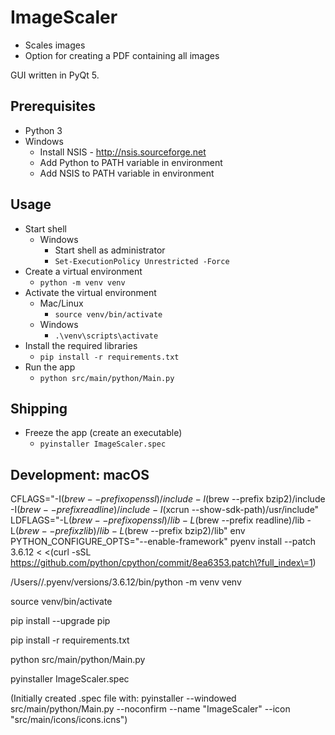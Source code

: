 # ImageScaler

* Scales images
* Option for creating a PDF containing all images

GUI written in PyQt 5.

## Prerequisites

* Python 3
* Windows
  * Install NSIS - http://nsis.sourceforge.net
  * Add Python to PATH variable in environment
  * Add NSIS to PATH variable in environment

## Usage

* Start shell
  * Windows
    * Start shell as administrator
    * `Set-ExecutionPolicy Unrestricted -Force`
* Create a virtual environment
  * `python -m venv venv`
* Activate the virtual environment
  * Mac/Linux
    * `source venv/bin/activate`
  * Windows
    * `.\venv\scripts\activate`
* Install the required libraries
  * `pip install -r requirements.txt`
* Run the app
  * `python src/main/python/Main.py`

## Shipping

* Freeze the app (create an executable)
  * `pyinstaller ImageScaler.spec`

## Development: macOS

CFLAGS="-I$(brew --prefix openssl)/include -I$(brew --prefix bzip2)/include -I$(brew --prefix readline)/include -I$(xcrun --show-sdk-path)/usr/include" LDFLAGS="-L$(brew --prefix openssl)/lib -L$(brew --prefix readline)/lib -L$(brew --prefix zlib)/lib -L$(brew --prefix bzip2)/lib" env PYTHON_CONFIGURE_OPTS="--enable-framework" pyenv install --patch 3.6.12 < <(curl -sSL https://github.com/python/cpython/commit/8ea6353.patch\?full_index\=1)

/Users/<user>/.pyenv/versions/3.6.12/bin/python -m venv venv

source venv/bin/activate

pip install --upgrade pip

pip install -r requirements.txt

python src/main/python/Main.py

pyinstaller ImageScaler.spec

(Initially created .spec file with: pyinstaller --windowed src/main/python/Main.py --noconfirm --name "ImageScaler" --icon "src/main/icons/icons.icns")
